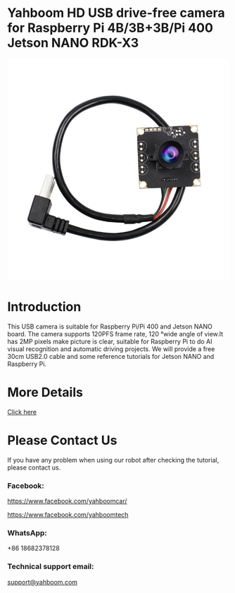 # Yahboom HD USB drive-free camera for Raspberry Pi 4B/3B+3B/Pi 400 Jetson NANO RDK-X3
![](https://github.com/YahboomTechnology/USB-HD-drive-free-camera/blob/master/USB-HD-Camera.jpg)
# Introduction
This USB camera is suitable for Raspberry Pi/Pi 400 and Jetson NANO board. The camera supports 120PFS frame rate, 120 °wide angle of view.It has 2MP pixels make picture is clear, suitable for Raspberry Pi to do AI visual recognition and automatic driving projects. We will provide a free 30cm USB2.0 cable and some reference tutorials for Jetson NANO and Raspberry Pi.


# More Details
[Click here](https://category.yahboom.net/products/camera-hfr)

# Please Contact Us
If you have any problem when using our robot after checking the tutorial, please contact us.

### Facebook: 
https://www.facebook.com/yahboomcar/ 
  
https://www.facebook.com/yahboomtech
### WhatsApp:
+86 18682378128

### Technical support email: 
support@yahboom.com
